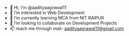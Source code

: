 - 👋 Hi, I’m @aadityaagrawal11
- 👀 I’m interested in Web Development
- 🌱 I’m currently learning MCA from NIT RAIPUR
- 💞️ I’m looking to collaborate on Development Projects
- 📫  reach me through mail- aadityaagrawal11@gmail.com

<!---
aadityaagrawal11/aadityaagrawal11 is a ✨ special ✨ repository because its `README.md` (this file) appears on your GitHub profile.
You can click the Preview link to take a look at your changes.
--->
